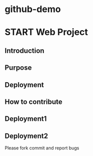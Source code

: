 # github-demo
# START Web Project
## Introduction
## Purpose
## Deployment
## How to contribute
## Deployment1
## Deployment2


Please fork commit and report bugs
